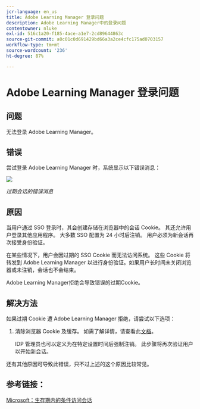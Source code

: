 ```yaml
---
jcr-language: en_us
title: Adobe Learning Manager 登录问题
description: Adobe Learning Manager中的登录问题
contentowner: nluke
exl-id: 516c1a20-f185-4ace-a1e7-2cd89644863c
source-git-commit: a0c01c0d691429bd66a3a2ce4cfc175ad0703157
workflow-type: tm+mt
source-wordcount: '236'
ht-degree: 87%

---
```


# Adobe Learning Manager 登录问题

## 问题

无法登录 Adobe Learning Manager。

## 错误

尝试登录 Adobe Learning Manager 时，系统显示以下错误消息：

![](assets/cp-error.png)

*过期会话的错误消息*

## 原因

当用户通过 SSO 登录时，其会创建存储在浏览器中的会话 Cookie。 其还允许用户登录其他应用程序。 大多数 SSO 配置为 24 小时后注销。 用户必须为新会话再次接受身份验证。

在某些情况下，用户会因过期的 SSO Cookie 而无法访问系统。 这些 Cookie 将转发到 Adobe Learning Manager 以进行身份验证。如果用户长时间未关闭浏览器或未注销，会话也不会结束。

Adobe Learning Manager拒绝会导致错误的过期Cookie。

## 解决方法

如果过期 Cookie 遭 Adobe Learning Manager 拒绝，请尝试以下选项：

1. 清除浏览器 Cookie 及缓存。 如需了解详情，请查看此[文档](unable-log-in-learning-manager.md)。

   IDP 管理员也可以定义为在特定设置时间后强制注销。 此步骤将再次验证用户以开始新会话。

还有其他原因可导致此错误，只不过上述的这个原因比较常见。

## 参考链接：

[Microsoft：生存期内的条件访问会话](https://docs.microsoft.com/en-us/azure/active-directory/conditional-access/howto-conditional-access-session-lifetime)
